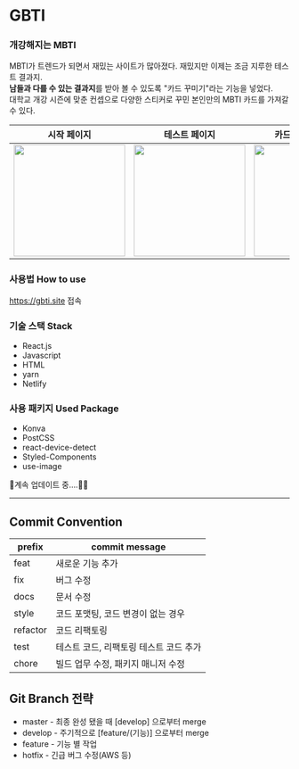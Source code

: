 # GBTI
### 개강해지는 MBTI
MBTI가 트렌드가 되면서 재밌는 사이트가 많아졌다. 재밌지만 이제는 조금 지루한 테스트 결과지.<br/>
**남들과 다를 수 있는 결과지**를 받아 볼 수 있도록 "카드 꾸미기"라는 기능을 넣었다.<br/>
대학교 개강 시즌에 맞춘 컨셉으로 다양한 스티커로 꾸민 본인만의 MBTI 카드를 가져갈 수 있다.<br/>

| 시작 페이지 | 테스트 페이지 | 카드 꾸미기 페이지 | 결과지 페이지 |
|----------|------------|---------------|-----------|
|<img src="https://user-images.githubusercontent.com/37644146/157196344-6c274122-fb31-406f-9b9d-6d8c0ee5ff8c.png" width="200"/>|<img src="https://user-images.githubusercontent.com/37644146/157196252-2c093177-b828-4485-85e9-d1d99db3d692.jpeg" width="200"/>|<img src="https://user-images.githubusercontent.com/37644146/157197199-445c347e-582e-435c-8f51-bdfb2610394b.jpeg" width="200"/>|<img src="https://user-images.githubusercontent.com/37644146/157196757-3fbf2652-1a73-4475-a106-8a1acffc10bf.png" width="200"/>|

### 사용법 How to use
https://gbti.site 접속


### 기술 스택 Stack
- React.js
- Javascript
- HTML
- yarn
- Netlify

### 사용 패키지 Used Package
- Konva
- PostCSS
- react-device-detect
- Styled-Components
- use-image

🚧계속 업데이트 중....🏃‍♀️

-----
## Commit Convention
|prefix|commit message|
|------|--------------|
|feat|새로운 기능 추가|
|fix|버그 수정|
|docs|문서 수정|
|style|코드 포맷팅, 코드 변경이 없는 경우|
|refactor|코드 리팩토링|
|test|테스트 코드, 리팩토링 테스트 코드 추가|
|chore|빌드 업무 수정, 패키지 매니저 수정|

## **Git Branch 전략**

- master - 최종 완성 됐을 때 [develop] 으로부터 merge
- develop - 주기적으로 [feature/(기능)] 으로부터 merge
- feature - 기능 별 작업
- hotfix - 긴급 버그 수정(AWS 등)
